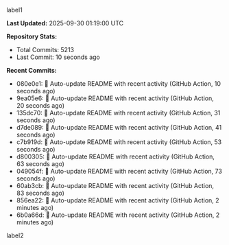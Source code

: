 
label1 
<!-- ACTIVITY_START -->
**Last Updated:** 2025-09-30 01:19:00 UTC

**Repository Stats:**
- Total Commits: 5213
- Last Commit: 10 seconds ago

**Recent Commits:**
- 080e0e1: 🤖 Auto-update README with recent activity (GitHub Action, 10 seconds ago)
- 9ea05e6: 🤖 Auto-update README with recent activity (GitHub Action, 20 seconds ago)
- 135dc70: 🤖 Auto-update README with recent activity (GitHub Action, 31 seconds ago)
- d7de089: 🤖 Auto-update README with recent activity (GitHub Action, 41 seconds ago)
- c7b919d: 🤖 Auto-update README with recent activity (GitHub Action, 53 seconds ago)
- d800305: 🤖 Auto-update README with recent activity (GitHub Action, 63 seconds ago)
- 049054f: 🤖 Auto-update README with recent activity (GitHub Action, 73 seconds ago)
- 60ab3cb: 🤖 Auto-update README with recent activity (GitHub Action, 83 seconds ago)
- 856ea22: 🤖 Auto-update README with recent activity (GitHub Action, 2 minutes ago)
- 6b0a66d: 🤖 Auto-update README with recent activity (GitHub Action, 2 minutes ago)
<!-- ACTIVITY_END -->

label2
